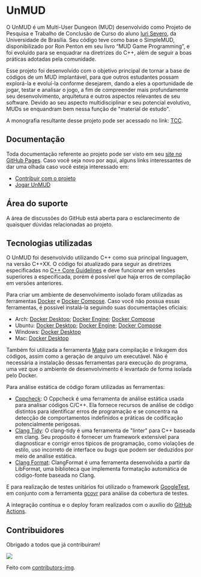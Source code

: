 # UnMUD

O UnMUD é um Multi-User Dungeon (MUD) desenvolvido como Projeto de Pesquisa e Trabalho de Conclusão de Curso do aluno [Iuri Severo](https://github.com/iurisevero), da Universidade de Brasília. Seu código teve como base o SimpleMUD, disponibilizado por Ron Penton em seu livro “MUD Game Programming”, e foi evoluído para se enquadrar na diretrizes do C++, além de seguir a boas práticas adotadas pela comunidade.

Esse projeto foi desenvolvido com o objetivo principal de tornar a base de códigos de um MUD implantável, para que outros estudantes possam explorá-la e evoluí-la conforme desejarem, dando a eles a oportunidade de jogar, testar e analisar o jogo, a fim de compreender mais profundamente seu desenvolvimento, arquitetura e outros aspectos relevantes de seu software. Devido ao seu aspecto multidisciplinar e seu potencial evolutivo, MUDs se enquandram bem nessa função de "material de estudo".

A monografia <!-- e o relatório de pesquisa --> resultante desse projeto pode ser acessado no link: [TCC](https://bdm.unb.br/handle/10483/39147). <!-- [PIBIC](). -->

## Documentação

Toda documentação referente ao projeto pode ser visto em seu [site no GitHub Pages](https://unmud.github.io/UnMUD/#/). Caso você seja novo por aqui, alguns links interessantes de dar uma olhada caso você esteja interessado em:

* [Contribuir com o projeto](https://unmud.github.io/UnMUD/#/contributionGuide)
* [Jogar UnMUD](https://unmud.github.io/UnMUD/#/game)

<!-- É sempre bom também dar uma olhada nosso [Código de Conduta](https://unmud.github.io/UnMUD/#/) antes de interagir com a comunidade! -->

## Área do suporte

A área de discussões do GitHub está aberta para o esclarecimento de quaisquer dúvidas relacionadas ao projeto.

<!-- ## Requisitos mínimos: 
nesse tópico, são apresentados quais são os requisitos mínimos para se executar o projeto, e -->

## Tecnologias utilizadas

O UnMUD foi desenvolvido utilizando C++ como sua principal linguagem, na versão C++XX. O código foi atualizado para seguir as diretrizes especificadas no [C++ Core Guidelines](https://isocpp.github.io/CppCoreGuidelines/CppCoreGuidelines#main) e deve funcionar em versões superiores a especificada, porém é possível que haja erros de compilação em versões anteriores.

Para criar um ambiente de desenvolvimento isolado foram utilizadas as ferramentas [Docker](https://www.docker.com/) e [Docker Compose](https://docs.docker.com/compose/). Caso você não possua essas ferramentas, é possível instalá-la seguindo suas documentações oficiais:

* Arch: [Docker Desktop](https://docs.docker.com/desktop/install/archlinux/); [Docker Engine](https://wiki.archlinux.org/title/docker#Installation); [Docker Compose](https://wiki.archlinux.org/title/docker#Docker_Compose)
* Ubuntu: [Docker Desktop](https://docs.docker.com/desktop/install/ubuntu/); [Docker Engine](https://docs.docker.com/engine/install/ubuntu/); [Docker Compose](https://docs.docker.com/compose/install/linux/#install-using-the-repository)
* Windows: [Docker Desktop](https://docs.docker.com/desktop/install/windows-install/)
* Mac: [Docker Desktop](https://docs.docker.com/desktop/install/mac-install/)

Também foi utilizada a ferramenta [Make](https://www.gnu.org/software/make/) para compilação e linkagem dos códigos, assim como a geração de arquivo um executável. Não é necessária a instalação dessas ferramentas para execução do programa, uma vez que o ambiente de desenvolvimento é levantado de forma isolada pelo Docker.

Para análise estática de código foram utilizadas as ferramentas:

* [Cppcheck](https://cppcheck.sourceforge.io/): O Cppcheck é uma ferramenta de análise estática usada para analisar códigos C/C++. Ela fornece recursos de análise de código distintos para identificar erros de programação e se concentra na detecção de comportamentos indefinidos e práticas de codificação potencialmente perigosas.
* [Clang Tidy](https://clang.llvm.org/extra/clang-tidy/): O clang-tidy é uma ferramenta de "linter" para C++ baseada em clang. Seu propósito é fornecer um framework extensível para diagnosticar e corrigir erros típicos de programação, como violações de estilo, uso incorreto de interface ou _bugs_ que podem ser deduzidos por meio de análise estática.
* [Clang Format](https://clang.llvm.org/docs/ClangFormat.html): ClangFormat é uma ferramenta desenvolvida a partir da LibFormat, uma biblioteca que implementa formatação automática de código-fonte baseada no Clang.

E para realização de testes unitários foi utilizado o framework [GoogleTest](https://google.github.io/googletest/primer.html), em conjunto com a ferramenta [gcovr](https://gcovr.com/en/stable/) para análise da cobertura de testes.

A integração contínua e o deploy foram realizados com o auxílio do [GitHub Actions](https://github.com/features/actions).

## Contribuidores

Obrigado a todos que já contribuiram!

<a href = "https://github.com/UnMUD/UnMUD/issues/graphs/contributors">
  <img src = "https://contrib.rocks/image?repo=UnMUD/UnMUD"/>
</a>

Feito com [contributors-img](https://contrib.rocks).
